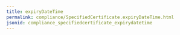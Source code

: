```yaml
---
title: expiryDateTime
permalink: compliance/SpecifiedCertificate.expiryDateTime.html
jsonid: compliance_specifiedcertificate_expirydatetime
---
```

